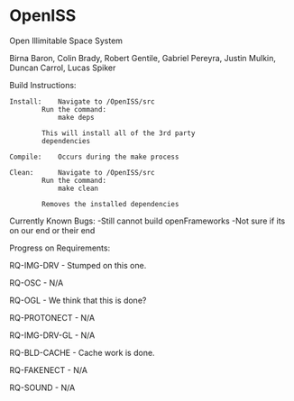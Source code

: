# OpenISS
Open Illimitable Space System

Birna Baron, Colin Brady, Robert Gentile,
Gabriel Pereyra, Justin Mulkin, Duncan Carrol, Lucas Spiker 

Build Instructions:

	Install:	Navigate to /OpenISS/src
			Run the command:
				make deps

			This will install all of the 3rd party
			dependencies

	Compile:	Occurs during the make process

	Clean:		Navigate to /OpenISS/src
			Run the command:
				make clean

			Removes the installed dependencies

Currently Known Bugs:
	-Still cannot build openFrameworks
		-Not sure if its on our end or their end

Progress on Requirements:

RQ-IMG-DRV - Stumped on this one.

RQ-OSC - N/A

RQ-OGL - We think that this is done?

RQ-PROTONECT - N/A

RQ-IMG-DRV-GL - N/A

RQ-BLD-CACHE - Cache work is done.

RQ-FAKENECT - N/A

RQ-SOUND - N/A
